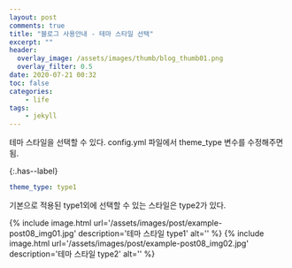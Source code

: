 ```yaml
---
layout: post
comments: true
title: "블로그 사용안내 - 테마 스타일 선택"
excerpt: ""
header:
  overlay_image: /assets/images/thumb/blog_thumb01.png
  overlay_filter: 0.5
date: 2020-07-21 00:32
toc: false
categories:
    - life
tags:
    - jekyll
---
```

테마 스타일을 선택할 수 있다. config.yml 파일에서 theme_type 변수를 수정해주면 됨.

{:.has--label}
```yaml
theme_type: type1
```

기본으로 적용된 type1외에 선택할 수 있는 스타일은 type2가 있다.

{% include image.html url='/assets/images/post/example-post08_img01.jpg' description='테마 스타일 type1' alt='' %}
{% include image.html url='/assets/images/post/example-post08_img02.jpg' description='테마 스타일 type2' alt='' %}